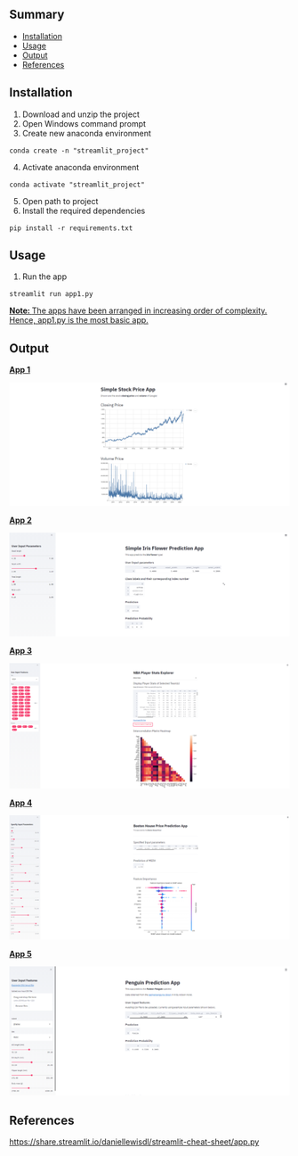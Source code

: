 ## Summary
  - [Installation](#installation)
  - [Usage](#usage)
  - [Output](#output)
  - [References](#references)
  
## Installation
1. Download and unzip the project
2. Open Windows command prompt
3. Create new anaconda environment
```
conda create -n "streamlit_project"
```
4. Activate anaconda environment
```
conda activate "streamlit_project"
```
5. Open path to project
6. Install the required dependencies
```
pip install -r requirements.txt
```
## Usage
1. Run the app
```
streamlit run app1.py
```
<u><b>Note: </b> The apps have been arranged in increasing order of complexity. Hence, app1.py is the most basic app.</u>
  
## Output
<b>[App 1](https://github.com/AparGarg99/Tutorials/blob/master/streamlit_frontend_tutorial/app1_stock_price.py)</b>
  
![](https://github.com/AparGarg99/Tutorials/blob/master/streamlit_frontend_tutorial/images/app1.PNG)

<b>[App 2](https://github.com/AparGarg99/Tutorials/blob/master/streamlit_frontend_tutorial/app2_iris_classification.py)</b>
  
![](https://github.com/AparGarg99/Tutorials/blob/master/streamlit_frontend_tutorial/images/app2.PNG)

<b>[App 3](https://github.com/AparGarg99/Tutorials/blob/master/streamlit_frontend_tutorial/app3_basketball_data_scraping.py)</b>
  
![](https://github.com/AparGarg99/Tutorials/blob/master/streamlit_frontend_tutorial/images/app3.PNG)

<b>[App 4](https://github.com/AparGarg99/Tutorials/blob/master/streamlit_frontend_tutorial/app4_house_price_regression.py)</b>
  
![](https://github.com/AparGarg99/Tutorials/blob/master/streamlit_frontend_tutorial/images/app4.PNG)
  
<b>[App 5](https://github.com/AparGarg99/Tutorials/blob/master/streamlit_frontend_tutorial/app5_penguins_classification_WITH_DEPLOYMENT/app.py)</b>
  
![](https://github.com/AparGarg99/Tutorials/blob/master/streamlit_frontend_tutorial/images/app5.PNG)

## References
https://share.streamlit.io/daniellewisdl/streamlit-cheat-sheet/app.py
